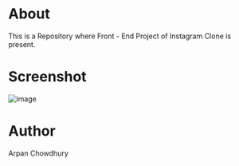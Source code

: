 # About

This is a Repository where Front - End Project of Instagram Clone is present.

# Screenshot
![image](https://github.com/apu52/Your-Projects/assets/114172928/4971465a-02fc-4610-8c9d-02df2f997c6a)

# Author
Arpan Chowdhury

